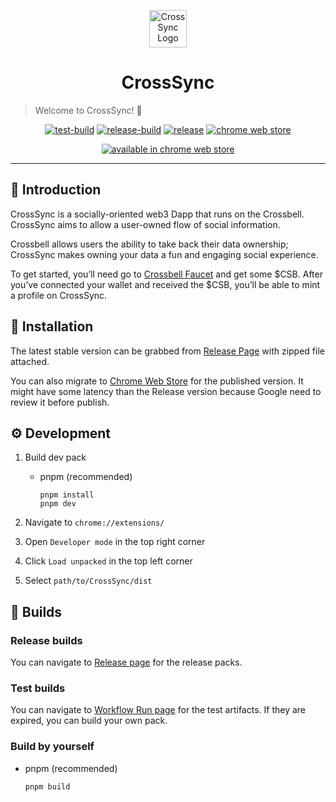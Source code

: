 <p align='center'>
<img src="https://raw.githubusercontent.com/NaturalSelectionLabs/CrossSync/b600f5dd2b7e8c38886a7ea58b5589577e4fabb5/src/assets/logo.png" alt="CrossSync Logo" width="60" height="60" />
</p>

<h1  align='center'>CrossSync</h1>

> Welcome to CrossSync! 👋

<span align='center'>

[![test-build](https://img.shields.io/github/workflow/status/NaturalSelectionLabs/CrossSync/Build%20test%20pack?label=test%20build&style=for-the-badge)](https://github.com/NaturalSelectionLabs/CrossSync/actions/workflows/build-test.yml)
[![release-build](https://img.shields.io/github/workflow/status/NaturalSelectionLabs/CrossSync/Build%20release%20pack?label=release%20build&style=for-the-badge)](https://github.com/NaturalSelectionLabs/CrossSync/actions/workflows/build-release.yml)
[![release](https://img.shields.io/github/v/release/NaturalSelectionLabs/CrossSync?color=%235d66f5&style=for-the-badge)](https://github.com/NaturalSelectionLabs/CrossSync/releases)
[![chrome web store](https://img.shields.io/chrome-web-store/v/cilehfhekljoecdbbimgebbncpjagmon?color=%23f55d66&style=for-the-badge)](https://chrome.google.com/webstore/detail/crosssync/cilehfhekljoecdbbimgebbncpjagmon)

[![available in chrome web store](https://storage.googleapis.com/chrome-gcs-uploader.appspot.com/image/WlD8wC6g8khYWPJUsQceQkhXSlv1/UV4C4ybeBTsZt43U4xis.png)](https://chrome.google.com/webstore/detail/crosssync/cilehfhekljoecdbbimgebbncpjagmon)

</span>

---

## 🍭 Introduction

CrossSync is a socially-oriented web3 Dapp that runs on the Crossbell. CrossSync aims to allow a user-owned flow of social information.

Crossbell allows users the ability to take back their data ownership; CrossSync makes owning your data a fun and engaging social experience.

To get started, you’ll need go to [Crossbell Faucet](https://faucet.crossbell.io) and get some $CSB. After you’ve connected your wallet and received the $CSB, you’ll be able to mint a profile on CrossSync.

## 🎁 Installation

The latest stable version can be grabbed from [Release Page](https://github.com/NaturalSelectionLabs/CrossSync/releases) with zipped file attached.

You can also migrate to [Chrome Web Store](https://chrome.google.com/webstore/detail/crosssync/cilehfhekljoecdbbimgebbncpjagmon) for the published version. It might have some latency than the Release version because Google need to review it before publish.

## ⚙ Development

1. Build dev pack

    - pnpm (recommended)

        ```shell
        pnpm install
        pnpm dev
        ```

2. Navigate to `chrome://extensions/`

3. Open `Developer mode` in the top right corner

4. Click `Load unpacked` in the top left corner

5. Select `path/to/CrossSync/dist`

## 🔨 Builds

### Release builds

You can navigate to [Release page](https://github.com/NaturalSelectionLabs/CrossSync/releases) for the release packs.

### Test builds

You can navigate to [Workflow Run page](https://github.com/NaturalSelectionLabs/CrossSync/actions/workflows/build-test.yml) for the test artifacts. If they are expired, you can build your own pack.

### Build by yourself

-   pnpm (recommended)

    ```shell
    pnpm build
    ```
